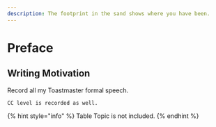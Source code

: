 ```yaml
---
description: The footprint in the sand shows where you have been.
---
```


# Preface

## Writing Motivation

Record all my Toastmaster formal speech.

```
CC level is recorded as well.
```

{% hint style="info" %}
 Table Topic is not included.
{% endhint %}



